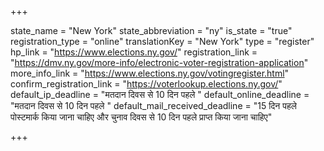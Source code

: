 +++

state_name = "New York"
state_abbreviation = "ny"
is_state = "true"
registration_type = "online"
translationKey = "New York"
type = "register"
hp_link = "https://www.elections.ny.gov/"
registration_link = "https://dmv.ny.gov/more-info/electronic-voter-registration-application"
more_info_link = "https://www.elections.ny.gov/votingregister.html"
confirm_registration_link = "https://voterlookup.elections.ny.gov/"
default_ip_deadline = "मतदान दिवस से 10 दिन पहले "
default_online_deadline = "मतदान दिवस से 10 दिन पहले "
default_mail_received_deadline = "15 दिन पहले पोस्टमार्क किया जाना चाहिए और चुनाव दिवस से 10 दिन पहले प्राप्त किया जाना चाहिए"

+++
